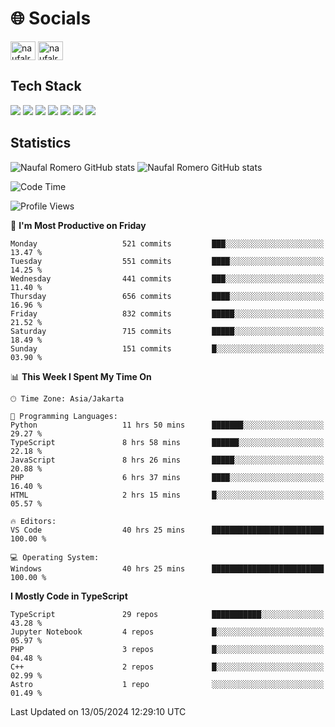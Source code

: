 <h1 align="">🌐 Socials</h1>
<p align="left">
<a href="https://linkedin.com/in/naufal-romero-putra-pratama-9ab816177/" target="blank"><img align="center" src="https://raw.githubusercontent.com/rahuldkjain/github-profile-readme-generator/master/src/images/icons/Social/linked-in-alt.svg" alt="naufalromero" height="30" width="40" /></a>
<a href="https://instagram.com/naufalromero" target="blank"><img align="center" src="https://raw.githubusercontent.com/rahuldkjain/github-profile-readme-generator/master/src/images/icons/Social/instagram.svg" alt="naufalromero" height="30" width="40" /></a>
</p>


<h2 align="">Tech Stack</h2>
<div align="">
  <img src="https://img.shields.io/badge/next.js-000000?style=for-the-badge&logo=nextdotjs&logoColor=white"/>
 <img src="https://img.shields.io/badge/typescript-%23007ACC.svg?style=for-the-badge&logo=typescript&logoColor=white"/>
 <img src="https://img.shields.io/badge/react-%2320232a.svg?style=for-the-badge&logo=react&logoColor=%2361DAFB"/>
 <img src="https://img.shields.io/badge/tailwindcss-%2338B2AC.svg?style=for-the-badge&logo=tailwind-css&logoColor=white"/>
 <img src="https://img.shields.io/badge/Prisma-3982CE?style=for-the-badge&logo=Prisma&logoColor=white"/>
 <img src="https://img.shields.io/badge/javascript-%23323330.svg?style=for-the-badge&logo=javascript&logoColor=%23F7DF1E"/>
 <img src="https://img.shields.io/badge/java-%23ED8B00.svg?style=for-the-badge&logo=openjdk&logoColor=white"/>
</div>


<h2 align="">Statistics</h2>
<div align="">
<img src="https://github-readme-stats-xi-nine-74.vercel.app/api?username=romves&show_icons=true&theme=tokyonight&include_all_commits=true&count_private=true" alt="Naufal Romero GitHub stats"/>
<img src="https://github-readme-stats-xi-nine-74.vercel.app/api/top-langs/?username=romves&theme=tokyonight&hide_border=false&include_all_commits=true&count_private=true&layout=compact" alt="Naufal Romero GitHub stats"/>
</div>

<!--START_SECTION:waka-->
![Code Time](http://img.shields.io/badge/Code%20Time-1%2C097%20hrs%203%20mins-blue)

![Profile Views](http://img.shields.io/badge/Profile%20Views-1-blue)

📅 **I'm Most Productive on Friday** 

```text
Monday                   521 commits         ███░░░░░░░░░░░░░░░░░░░░░░   13.47 % 
Tuesday                  551 commits         ████░░░░░░░░░░░░░░░░░░░░░   14.25 % 
Wednesday                441 commits         ███░░░░░░░░░░░░░░░░░░░░░░   11.40 % 
Thursday                 656 commits         ████░░░░░░░░░░░░░░░░░░░░░   16.96 % 
Friday                   832 commits         █████░░░░░░░░░░░░░░░░░░░░   21.52 % 
Saturday                 715 commits         █████░░░░░░░░░░░░░░░░░░░░   18.49 % 
Sunday                   151 commits         █░░░░░░░░░░░░░░░░░░░░░░░░   03.90 % 
```


📊 **This Week I Spent My Time On** 

```text
🕑︎ Time Zone: Asia/Jakarta

💬 Programming Languages: 
Python                   11 hrs 50 mins      ███████░░░░░░░░░░░░░░░░░░   29.27 % 
TypeScript               8 hrs 58 mins       ██████░░░░░░░░░░░░░░░░░░░   22.18 % 
JavaScript               8 hrs 26 mins       █████░░░░░░░░░░░░░░░░░░░░   20.88 % 
PHP                      6 hrs 37 mins       ████░░░░░░░░░░░░░░░░░░░░░   16.40 % 
HTML                     2 hrs 15 mins       █░░░░░░░░░░░░░░░░░░░░░░░░   05.57 % 

🔥 Editors: 
VS Code                  40 hrs 25 mins      █████████████████████████   100.00 % 

💻 Operating System: 
Windows                  40 hrs 25 mins      █████████████████████████   100.00 % 
```

**I Mostly Code in TypeScript** 

```text
TypeScript               29 repos            ███████████░░░░░░░░░░░░░░   43.28 % 
Jupyter Notebook         4 repos             █░░░░░░░░░░░░░░░░░░░░░░░░   05.97 % 
PHP                      3 repos             █░░░░░░░░░░░░░░░░░░░░░░░░   04.48 % 
C++                      2 repos             █░░░░░░░░░░░░░░░░░░░░░░░░   02.99 % 
Astro                    1 repo              ░░░░░░░░░░░░░░░░░░░░░░░░░   01.49 % 
```




 Last Updated on 13/05/2024 12:29:10 UTC
<!--END_SECTION:waka-->

